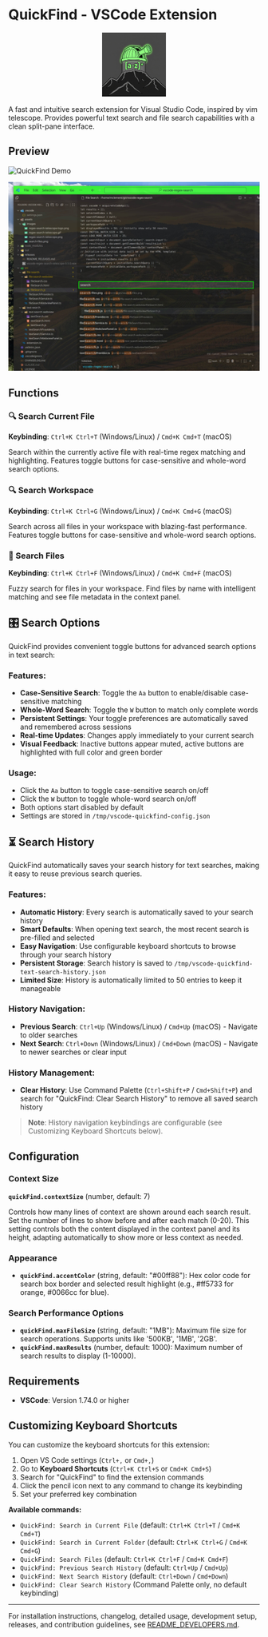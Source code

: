 # QuickFind - VSCode Extension

<div align="center">
  <img src="assets/images/quickfind-logo.png" alt="QuickFind Logo" width="128" height="128">
</div>

A fast and intuitive search extension for Visual Studio Code, inspired by vim telescope. 
Provides powerful text search and file search capabilities with a clean split-pane interface.

## Preview

![QuickFind Demo](https://raw.githubusercontent.com/pseudoincorrect/vscode-quickfind/main/assets/images/text-search.gif)

![File Search Demo](assets/images/file-search.jpg)

## Functions

### 🔍 Search Current File
**Keybinding**: `Ctrl+K Ctrl+T` (Windows/Linux) / `Cmd+K Cmd+T` (macOS)

Search within the currently active file with real-time regex matching and highlighting. Features toggle buttons for case-sensitive and whole-word search options.

### 🔍 Search Workspace
**Keybinding**: `Ctrl+K Ctrl+G` (Windows/Linux) / `Cmd+K Cmd+G` (macOS)

Search across all files in your workspace with blazing-fast performance. Features toggle buttons for case-sensitive and whole-word search options.

### 📁 Search Files
**Keybinding**: `Ctrl+K Ctrl+F` (Windows/Linux) / `Cmd+K Cmd+F` (macOS)

Fuzzy search for files in your workspace. Find files by name with intelligent matching and see file metadata in the context panel.

## 🎛️ Search Options

QuickFind provides convenient toggle buttons for advanced search options in text search:

### Features:
- **Case-Sensitive Search**: Toggle the `Aa` button to enable/disable case-sensitive matching
- **Whole-Word Search**: Toggle the `W` button to match only complete words
- **Persistent Settings**: Your toggle preferences are automatically saved and remembered across sessions
- **Real-time Updates**: Changes apply immediately to your current search
- **Visual Feedback**: Inactive buttons appear muted, active buttons are highlighted with full color and green border

### Usage:
- Click the `Aa` button to toggle case-sensitive search on/off
- Click the `W` button to toggle whole-word search on/off
- Both options start disabled by default
- Settings are stored in `/tmp/vscode-quickfind-config.json`

## ⏳ Search History

QuickFind automatically saves your search history for text searches, making it easy to reuse previous search queries.

### Features:
- **Automatic History**: Every search is automatically saved to your search history
- **Smart Defaults**: When opening text search, the most recent search is pre-filled and selected
- **Easy Navigation**: Use configurable keyboard shortcuts to browse through your search history
- **Persistent Storage**: Search history is saved to `/tmp/vscode-quickfind-text-search-history.json`
- **Limited Size**: History is automatically limited to 50 entries to keep it manageable

### History Navigation:
- **Previous Search**: `Ctrl+Up` (Windows/Linux) / `Cmd+Up` (macOS) - Navigate to older searches
- **Next Search**: `Ctrl+Down` (Windows/Linux) / `Cmd+Down` (macOS) - Navigate to newer searches or clear input

### History Management:
- **Clear History**: Use Command Palette (`Ctrl+Shift+P` / `Cmd+Shift+P`) and search for "QuickFind: Clear Search History" to remove all saved search history

> **Note**: History navigation keybindings are configurable (see Customizing Keyboard Shortcuts below).

## Configuration

### Context Size
**`quickFind.contextSize`** (number, default: 7)

Controls how many lines of context are shown around each search result. Set the number of lines to show before and after each match (0-20). This setting controls both the content displayed in the context panel and its height, adapting automatically to show more or less context as needed.

### Appearance

- **`quickFind.accentColor`** (string, default: "#00ff88"): Hex color code for search box border and selected result highlight (e.g., #ff5733 for orange, #0066cc for blue).

### Search Performance Options

- **`quickFind.maxFileSize`** (string, default: "1MB"): Maximum file size for search operations. Supports units like '500KB', '1MB', '2GB'.
- **`quickFind.maxResults`** (number, default: 1000): Maximum number of search results to display (1-10000).

## Requirements

- **VSCode**: Version 1.74.0 or higher

## Customizing Keyboard Shortcuts

You can customize the keyboard shortcuts for this extension:

1. Open VS Code settings (`Ctrl+,` or `Cmd+,`)
2. Go to **Keyboard Shortcuts** (`Ctrl+K Ctrl+S` or `Cmd+K Cmd+S`)
3. Search for "QuickFind" to find the extension commands
4. Click the pencil icon next to any command to change its keybinding
5. Set your preferred key combination

**Available commands:**
- `QuickFind: Search in Current File` (default: `Ctrl+K Ctrl+T` / `Cmd+K Cmd+T`)
- `QuickFind: Search in Current Folder` (default: `Ctrl+K Ctrl+G` / `Cmd+K Cmd+G`)
- `QuickFind: Search Files` (default: `Ctrl+K Ctrl+F` / `Cmd+K Cmd+F`)
- `QuickFind: Previous Search History` (default: `Ctrl+Up` / `Cmd+Up`)
- `QuickFind: Next Search History` (default: `Ctrl+Down` / `Cmd+Down`)
- `QuickFind: Clear Search History` (Command Palette only, no default keybinding)

---

For installation instructions, changelog, detailed usage, development setup, releases, and contribution guidelines, see [README_DEVELOPERS.md](README_DEVELOPERS.md).

